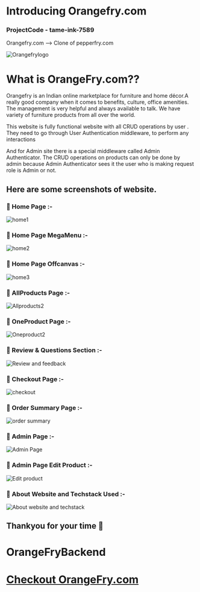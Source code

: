 # Introducing Orangefry.com

### ProjectCode - tame-ink-7589

Orangefry.com --> Clone of pepperfry.com

![Orangefrylogo](https://user-images.githubusercontent.com/112753481/213991299-a2c6fe60-d6e2-4238-b8e2-552d61519352.png)

# What is OrangeFry.com??

Orangefry is an Indian online marketplace for furniture and home décor.A really good company when it comes to benefits, culture, office amenities. The management is very helpful and always available to talk. We have variety of furniture products from all over the world.

This website is fully functional website with all CRUD operations by user .
They need to go through User Authentication middleware, to perform any interactions

And for Admin site there is a special middleware called Admin Authenticator.
The CRUD operations on products can only be done by admin because Admin Authenticator sees it the user who is making request role is Admin or not.

## Here are some screenshots of website.

### 🍊 Home Page :-

![home1](https://user-images.githubusercontent.com/112753481/213990182-6f5288f8-30e3-472f-a453-a271c138334e.jpg)

### 🍊 Home Page MegaMenu :-

![home2](https://user-images.githubusercontent.com/112753481/213990270-1494ad27-18a0-4cf0-bca6-28942ff2b9e8.jpg)

### 🍊 Home Page Offcanvas :-

![home3](https://user-images.githubusercontent.com/112753481/213990333-f401dc57-b91f-47f3-97b8-f104091af258.jpg)

### 🍊 AllProducts Page :-

![Allproducts2](https://user-images.githubusercontent.com/112753481/213993221-766f7f69-e258-4074-9114-5bdc476bc411.jpg)

### 🍊 OneProduct Page :-

![Oneproduct2](https://user-images.githubusercontent.com/112753481/213993265-6bb7a67f-ae6e-4cab-842e-14531cbbabda.jpg)

### 🍊 Review & Questions Section :-

![Review and feedback](https://user-images.githubusercontent.com/112753481/213990478-29c481d9-51c3-447c-ac94-b1e2b5708b9d.jpg)

### 🍊 Checkout Page :-

![checkout](https://user-images.githubusercontent.com/112753481/213990509-38ddfede-59c1-411b-884b-dfb83473ce04.jpg)

### 🍊 Order Summary Page :-

![order summary](https://user-images.githubusercontent.com/112753481/213990553-87debb1c-9fd8-4e0e-b6dd-2fdb4e533c11.jpg)

### 🍊 Admin Page :-

![Admin Page](https://user-images.githubusercontent.com/112753481/213990597-75e9630e-ac2f-4f2c-9683-01849960d780.jpg)

### 🍊 Admin Page Edit Product :-

![Edit product](https://user-images.githubusercontent.com/112753481/213990656-ddddba9a-fa49-4148-ade6-ba958d0c3adf.jpg)

### 🍊 About Website and Techstack Used :-

![About website and techstack](https://user-images.githubusercontent.com/112753481/213990703-87e08992-e1ed-4b2e-8850-1e3466217063.jpg)

## Thankyou for your time 💝

# OrangeFryBackend

# <a href="https://orangefry.netlify.app/">Checkout OrangeFry.com </a>
